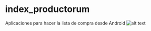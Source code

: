 # index_productorum
Aplicaciones para hacer la lista de compra desde Android
![alt text](https://github.com/[username]/[reponame]/blob/[branch]/image.jpg?raw=true)

